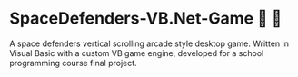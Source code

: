 # SpaceDefenders-VB.Net-Game :space_invader: :rocket:
A space defenders vertical scrolling arcade style desktop game. Written in Visual Basic with a custom VB game engine, developed for a school programming course final project.
